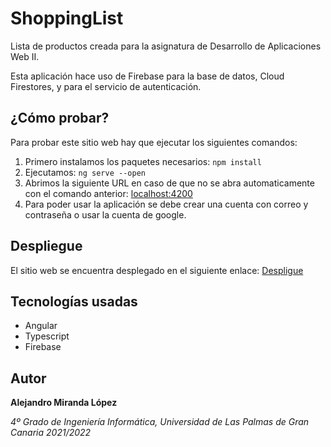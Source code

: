 # ShoppingList

Lista de productos creada para la asignatura de Desarrollo de Aplicaciones Web II.

Esta aplicación hace uso de Firebase para la base de datos, Cloud Firestores, y para el servicio de autenticación. 

## ¿Cómo probar?

Para probar este sitio web hay que ejecutar los siguientes comandos:
1. Primero instalamos los paquetes necesarios:
`npm install`
2. Ejecutamos:
`ng serve --open`
3. Abrimos la siguiente URL en caso de que no se abra automaticamente con el comando anterior: [localhost:4200](http://localhost:4200/)
3. Para poder usar la aplicación se debe crear una cuenta con correo y contraseña o usar la cuenta de google.

## Despliegue
El sitio web se encuentra desplegado en el siguiente enlace: [Despligue](https://shopping-list-alemiranda1105.vercel.app/)

## Tecnologías usadas
* Angular
* Typescript
* Firebase

## Autor
__Alejandro Miranda López__

_4º Grado de Ingeniería Informática, Universidad de Las Palmas de Gran Canaria_
_2021/2022_

